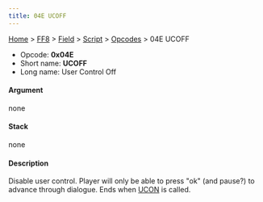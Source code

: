 ```yaml
---
title: 04E UCOFF
---
```


[Home](Main%20Page.md) > [FF8](FF8.md) > [Field](FF8/Field.md) > [Script](FF8/Field/Script.md) > [Opcodes](FF8/Field/Script/Opcodes.md) > 04E UCOFF

-   Opcode: **0x04E**
-   Short name: **UCOFF**
-   Long name: User Control Off

#### Argument

none

#### Stack

none

#### Description

Disable user control. Player will only be able to press "ok" (and
pause?) to advance through dialogue. Ends when [UCON][] is called.

  [UCON]: FF8/Field/Script/Opcodes/04D%20UCON.md "wikilink"
